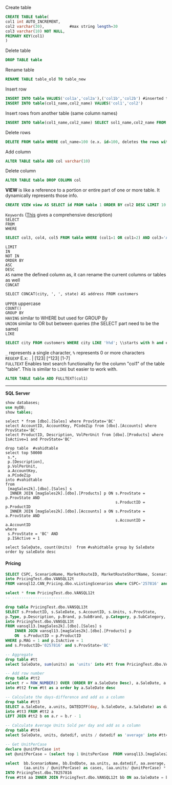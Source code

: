 
Create table
````SQL
CREATE TABLE table(
col1 int AUTO_INCREMENT,
col2 varchar(30),           #max string length=30
col3 varchar(10) NOT NULL,
PRIMARY KEY(col1)
)
````
Delete table
````SQL
DROP TABLE table
````
Rename table
````SQL
RENAME TABLE table_old TO table_new
````
Insert row
````SQL
INSERT INTO table VALUES('col1a','col2a'),('col1b','col2b') #inserted two rows
INSERT INTO table(col1_name,col2_name) VALUES('col1','col2')
````
Insert rows from another table (same column names)
````SQL
INSERT INTO table(col1_name,col2_name) SELECT sol1_name,col2_name FROM table2 WHERE ...
````
Delete rows
````SQL
DELETE FROM table WHERE col_name=100 (e.x. id=100, deletes the rows with id=100)
````
Add column
````SQL
ALTER TABLE table ADD col varchar(10)
````
Delete column
````SQL
ALTER TABLE table DROP COLUMN col
````
 **VIEW** is like a reference to a portion or entire part of one or more table. It dynamically represents those info.  
````SQL
CREATE VIEW view AS SELECT id FROM table 1 ORDER BY col2 DESC LIMIT 10
````

`Keywords` (<a href="https://dev.mysql.com/doc/refman/5.7/en/sql-syntax-data-manipulation.html">This</a> gives a comprehensive description)  
`SELECT`			
`FROM`  
`WHERE`  
````SQL
SELECT col3, col4, col5 FROM table WHERE (col1=1 OR col1=2) AND col3='Alex';
````
`LIMIT`  					
`IN`  
`NOT IN`  
`ORDER BY`  
`ASC`  
`DESC`  
`AS` name the defined column as, it can rename the current columns or tables as well  
`CONCAT`
````MySQL
SELECT CONCAT(city, ', ', state) AS address FROM customers
````
`UPPER` uppercase  
`COUNT()`  
`GROUP BY`  
`HAVING` similar to WHERE but used for GROUP By  
`UNION` similar to OR but between queries (the SELECT part need to be the same)  
`LIKE`
 ````SQL
 SELECT city FROM customers WHERE city LIKE 'h%d'; \\starts with h and ends with d. <br>
 ````
`_` represents a single character, `%` represents 0 or more characters  
`REGEXP`  E.x: . | [123] [^123] [1-7]  
`FULLTEXT` Enables text search functionality for the column "col1" of the table "table".
This is similar to `LIKE` but easier to work with.
````SQL
ALTER TABLE table ADD FULLTEXT(col1)
````
------------
**SQL Server**
```SQL
show databases;
use myDB;
show tables;
````

````MySQL
select * from [dbo].[Sales] where ProvState='BC'
select AccountID, AccountKey, PCodeZip from [dbo].[Accounts] where ProvState='BC'
select ProductID, Description, VolPerUnit from [dbo].[Products] where IsActive=1 and ProvState='BC'

drop table  #vahidtable
select top 50000
 s.*, 
 p.[Description], 
 p.VolPerUnit,
 a.AccountKey, 
 a.PCodeZip
into #vahidtable
from
 [magSales2k].[dbo].[Sales] s
  INNER JOIN [magSales2k].[dbo].[Products] p ON s.ProvState = p.ProvState AND
                                                s.ProductID = p.ProductID
  INNER JOIN [magSales2k].[dbo].[Accounts] a ON s.ProvState = a.ProvState AND
                                                s.AccountID = a.AccountID
where
 s.ProvState = 'BC' AND
 p.ISActive = 1

select SaleDate, count(Units)  from #vahidtable group by SaleDate order by saleDate desc
````
#### Pricing
````SQL
SELECT CSPC, ScenarioName, MarketRouteID, MarketRouteShortName, ScenarioStatus, ScenarioStatusID, StartDate, EndDate, StandardCost, StandardCostCurrency, IndirectCost, Inbond, InbondCurrency, DutyPaid, WholeSalePrice, RetailPrice, Discount, MarginPct, MarginDollars
into PricingTest.dbo.VANSQL12t
FROM vansql12.CAN_Pricing.dbo.vListingScenarios where CSPC='257816' and MarketRouteShortName='BC' and ScenarioStatusID!=0 order by StartDate desc

select * from PricingTest.dbo.VANSQL12t
-- -------------------------

drop table PricingTest.dbo.VANSQL13t
SELECT s.ProductID, s.SaleDate, s.AccountID, s.Units, s.ProvState,
p.Type, p.Description, p.Brand, p.SubBrand, p.Category, p.SubCategory, p.Varietal, p.Manufacturer, p.Origin, p.Country, p.Agent, p.MAG, p.IsActive, p.UnitsPerCase
into PricingTest.dbo.VANSQL13t
FROM vansql13.[magSales2k].[dbo].[Sales] s 
	INNER JOIN vansql13.[magSales2k].[dbo].[Products] p 
	ON  s.ProductID = p.ProductID 
WHERE p.MAG = 1 and p.IsActive = 1
and s.ProductID='0257816' and s.ProvState='BC'

-- Aggregate
drop table #tt
select SaleDate, sum(units) as 'units' into #tt from PricingTest.dbo.VANSQL13t group by SaleDate order by SaleDate desc

-- Add row number
drop table #tt2
select r = ROW_NUMBER() OVER (ORDER BY a.SaleDate Desc), a.SaleDate, a.units
into #tt2 from #tt as a order by a.SaleDate desc

-- Calculate the days-difference and add as a column
drop table #tt3
SELECT a.SaleDate, a.units, DATEDIFF(day, b.SaleDate, a.SaleDate) as datedif
into #tt3 FROM #tt2 a 
LEFT JOIN #tt2 b on a.r = b.r - 1

-- Calculate Average Units Sold per day and add as a column
drop table #tt4
select SaleDate, units, datedif, units / datedif as 'average' into #tt4 from #tt3

-- Get UnitPerCase
declare @unitPerCase int
set @unitPerCase = (select top 1 UnitsPerCase  FROM vansql13.[magSales2k].[dbo].[Products] where cspc = '0257816')

select	bb.ScenarioName, bb.EndDate, aa.units, aa.datedif, aa.average, bb.StandardCost, bb.StandardCostCurrency as sCur, bb.inbond, bb.InbondCurrency as iCur, bb.Discount, bb.WholeSalePrice, bb.RetailPrice, bb.MarginPct, bb.MarginDollars, 
		(aa.units / @unitPerCase) as cases, (aa.units/ @unitPerCase) * bb.MarginDollars as profitTotal, ((aa.units/ @unitPerCase) * bb.MarginDollars)/datedif as profitAVGPerDay 
INTO PricingTest.dbo.T0257816
from #tt4 aa INNER JOIN PricingTest.dbo.VANSQL12t bb ON aa.SaleDate = bb.EndDate
````
